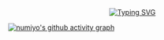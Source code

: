 <div align="center">
  <a href="http://numiyos.cn/">
    <img src="https://readme-typing-svg.demolab.com?font=Fira+Code&pause=1000&color=32CD32&width=450&lines=一日之计在于晨&center=true&size=30" alt="Typing SVG" />
  </a>
</div>

[![numiyo's github activity graph](https://github-readme-activity-graph.vercel.app/graph?username=numiyo&theme=github-compact)](https://github.com/ashutosh00710/github-readme-activity-graph)


